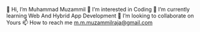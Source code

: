 👋 Hi, I’m Muhammad Muzammil
👀 I’m interested in Coding
🌱 I’m currently learning Web And Hybrid App Development
💞️ I’m looking to collaborate on Yours
📫 How to reach me m.m.muzammilraja@gmail.com
